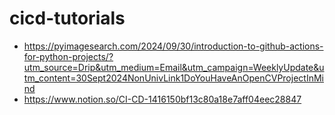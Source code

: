 # cicd-tutorials

- https://pyimagesearch.com/2024/09/30/introduction-to-github-actions-for-python-projects/?utm_source=Drip&utm_medium=Email&utm_campaign=WeeklyUpdate&utm_content=30Sept2024NonUnivLink1DoYouHaveAnOpenCVProjectInMind
- https://www.notion.so/CI-CD-1416150bf13c80a18e7aff04eec28847
